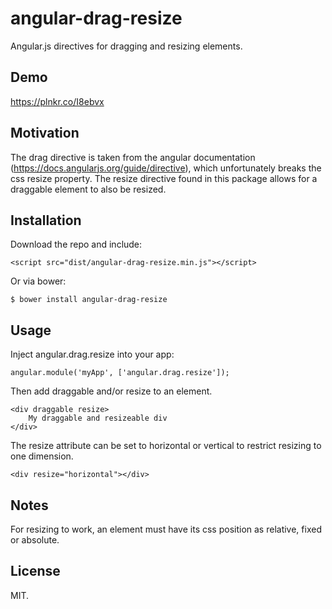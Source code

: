 # angular-drag-resize
Angular.js directives for dragging and resizing elements.

## Demo

https://plnkr.co/I8ebvx

## Motivation
The drag directive is taken from the angular documentation (https://docs.angularjs.org/guide/directive), which unfortunately breaks the css resize property. The resize directive found in this package allows for a draggable element to also be resized.

## Installation
Download the repo and include:
<pre><code>&lt;script src="dist/angular-drag-resize.min.js"&gt;&lt;/script&gt;</code></pre>

Or via bower:
```
$ bower install angular-drag-resize
```

## Usage

Inject angular.drag.resize into your app:

```
angular.module('myApp', ['angular.drag.resize']);
```

Then add draggable and/or resize to an element.

<pre><code>&lt;div draggable resize&gt;
    My draggable and resizeable div
&lt;/div&gt;
</code></pre>

The resize attribute can be set to horizontal or vertical to restrict resizing to one dimension.


<pre><code>&lt;div resize="horizontal"&gt;&lt;/div&gt;
</code></pre>

## Notes
For resizing to work, an element must have its css position as relative, fixed or absolute.

## License
MIT.
